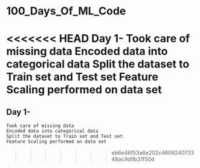 # 100_Days_Of_ML_Code
<<<<<<< HEAD
Day 1- 
    Took care of missing data
    Encoded data into categorical data
    Split the dataset to Train set and Test set
    Feature Scaling performed on data set
=======

## Day 1-  
	Took care of missing data
	Encoded data into categorical data
	Split the dataset to Train set and Test set
	Feature Scaling performed on data set
>>>>>>> eb6e46f53a6e202c460624073348ac9d9b31f50d
